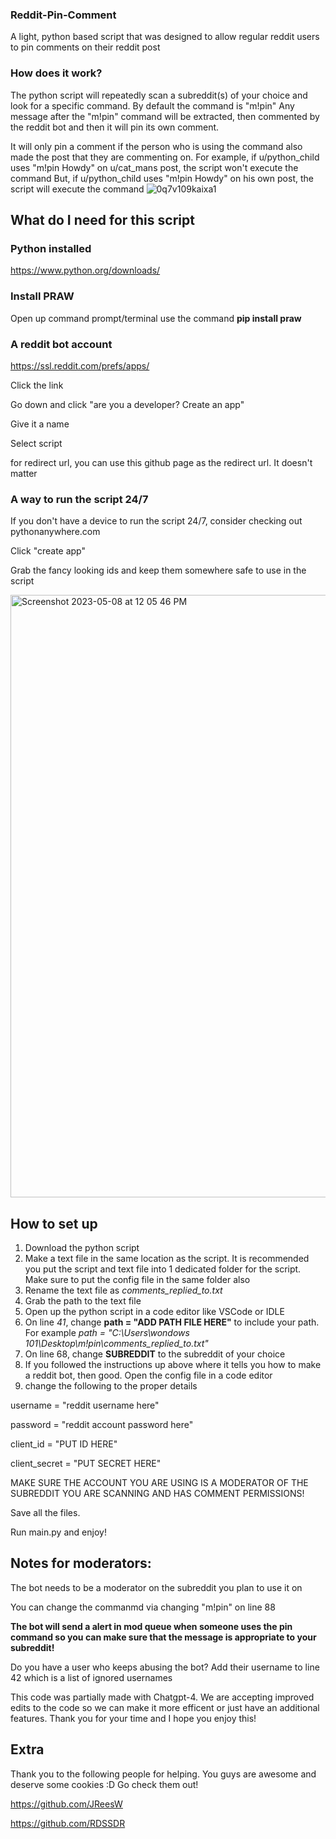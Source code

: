 ### Reddit-Pin-Comment
A light, python based script that was designed to allow regular reddit users to pin comments on their reddit post


### How does it work?
The python script will repeatedly scan a subreddit(s) of your choice and look for a specific command. By default the command is "m!pin"
Any message after the "m!pin" command will be extracted, then commented by the reddit bot and then it will pin its own comment.

It will only pin a comment if the person who is using the command also made the post that they are commenting on.
For example, if u/python_child uses "m!pin Howdy" on u/cat_mans post, the script won't execute the command
But, if u/python_child uses "m!pin Howdy" on his own post, the script will execute the command
![0q7v109kaixa1](https://user-images.githubusercontent.com/112908676/236886714-34bea20c-2cef-4909-9d62-d514233aaf11.jpeg)


## What do I need for this script
### Python installed
https://www.python.org/downloads/

### Install PRAW
Open up command prompt/terminal
use the command
**pip install praw**

### A reddit bot account
https://ssl.reddit.com/prefs/apps/

Click the link

Go down and click "are you a developer? Create an app"

Give it a name

Select script

for redirect url, you can use this github page as the redirect url. It doesn't matter

### A way to run the script 24/7 
If you don't have a device to run the script 24/7, consider checking out pythonanywhere.com

Click "create app"

Grab the fancy looking ids and keep them somewhere safe to use in the script

<img width="964" alt="Screenshot 2023-05-08 at 12 05 46 PM" src="https://user-images.githubusercontent.com/112908676/236886306-2466303c-717f-4b03-822e-fec18e52944d.png">



## How to set up
1) Download the python script
2) Make a text file in the same location as the script. It is recommended you put the script and text file into 1 dedicated folder for the script. Make sure to put the config file in the same folder also
3) Rename the text file as *comments_replied_to.txt*
4) Grab the path to the text file
5) Open up the python script in a code editor like VSCode or IDLE
6) On line *41*, change **path = "ADD PATH FILE HERE"** to include your path. For example *path = "C:\\Users\\wondows 101\\Desktop\\m!pin\\comments_replied_to.txt"*
7) On line 68, change **SUBREDDIT** to the subreddit of your choice
8) If you followed the instructions up above where it tells you how to make a reddit bot, then good. Open the config file in a code editor
9) change the following to the proper details

username = "reddit username here"

password = "reddit account password here"

client_id = "PUT ID HERE"

client_secret = "PUT SECRET HERE"

MAKE SURE THE ACCOUNT YOU ARE USING IS A MODERATOR OF THE SUBREDDIT YOU ARE SCANNING AND HAS COMMENT PERMISSIONS!

Save all the files.

Run main.py and enjoy!



## Notes for moderators:
The bot needs to be a moderator on the subreddit you plan to use it on

You can change the commanmd via changing "m!pin" on line 88

**The bot will send a alert in mod queue when someone uses the pin command so you can make sure that the message is appropriate to your subreddit!**

Do you have a user who keeps abusing the bot? Add their username to line 42 which is a list of ignored usernames




This code was partially made with Chatgpt-4. We are accepting improved edits to the code so we can make it more efficent or just have an additional features. Thank you for your time and I hope you enjoy this!


## Extra

Thank you to the following people for helping. You guys are awesome and deserve some cookies :D
Go check them out!

https://github.com/JReesW

https://github.com/RDSSDR
